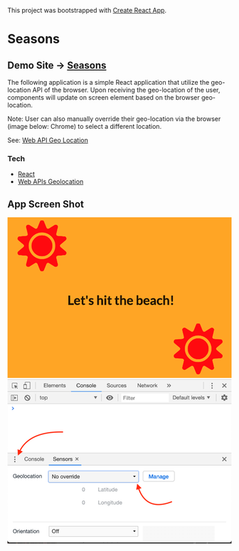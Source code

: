 This project was bootstrapped with [Create React App](https://github.com/facebook/create-react-app).

# Seasons

## Demo Site → [Seasons](http://xboudsady-react-season.s3-website-us-east-1.amazonaws.com)

The following application is a simple React application that utilize the geo-location API of the browser.
Upon receiving the geo-location of the user, components will update on screen element based on the browser geo-location.

Note: User can also manually override their geo-location via the browser (image below: Chrome) to select a different location.

See: [Web API Geo Location](https://developer.mozilla.org/en-US/docs/Web/API/Geolocation)

### Tech
* [React](https://reactjs.org)
* [Web APIs Geolocation](https://developer.mozilla.org/en-US/docs/Web/API/Geolocation)

## App Screen Shot
![App Image](https://github.com/xboudsady/seasons/blob/master/assets/app-screen.png)
![Open Console](https://github.com/xboudsady/seasons/blob/master/assets/chrome-console.png)